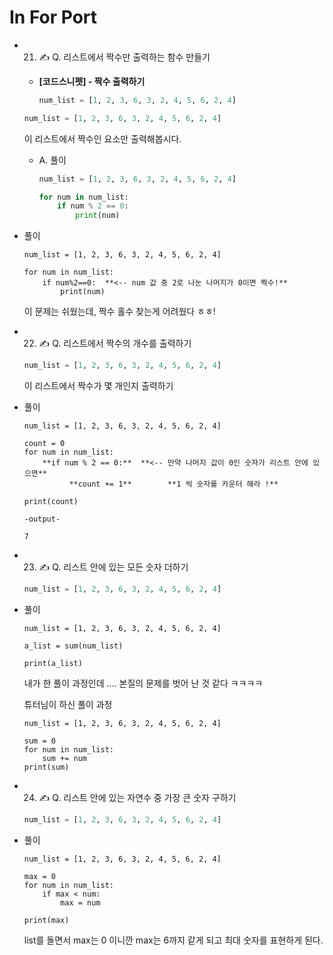 # In For Port

- 21) ✍️ Q. 리스트에서 짝수만 출력하는 함수 만들기
    - **[코드스니펫] - 짝수 출력하기**

        ```python
        num_list = [1, 2, 3, 6, 3, 2, 4, 5, 6, 2, 4]
        ```

    ```python
    num_list = [1, 2, 3, 6, 3, 2, 4, 5, 6, 2, 4]
    ```

    이 리스트에서 짝수인 요소만 출력해봅시다.

    - A. 풀이

        ```python
        num_list = [1, 2, 3, 6, 3, 2, 4, 5, 6, 2, 4]

        for num in num_list:
            if num % 2 == 0:
                print(num)
        ```

- 풀이

    ```
    num_list = [1, 2, 3, 6, 3, 2, 4, 5, 6, 2, 4]

    for num in num_list:
        if num%2==0:  **<-- num 값 중 2로 나눈 나머지가 0이면 짝수!**
            print(num)
    ```

    이 문제는 쉬웠는데, 짝수 홀수 찾는게 어려웠다 ㅎㅎ!

- 22) ✍️ Q. 리스트에서 짝수의 개수를 출력하기

    ```python
    num_list = [1, 2, 3, 6, 3, 2, 4, 5, 6, 2, 4]
    ```

    이 리스트에서 짝수가 몇 개인지 출력하기

- 풀이

    ```
    num_list = [1, 2, 3, 6, 3, 2, 4, 5, 6, 2, 4]

    count = 0
    for num in num_list:
        **if num % 2 == 0:**  **<-- 만약 나머지 값이 0인 숫자가 리스트 안에 있으면**
    	      **count += 1**        **1 씩 숫자를 카운터 해라 !**  

    print(count)

    -output-

    7
    ```

- 23) ✍️ Q. 리스트 안에 있는 모든 숫자 더하기

    ```python
    num_list = [1, 2, 3, 6, 3, 2, 4, 5, 6, 2, 4]
    ```

- 풀이

    ```
    num_list = [1, 2, 3, 6, 3, 2, 4, 5, 6, 2, 4]

    a_list = sum(num_list)

    print(a_list)
    ```

    내가 한 풀이 과정인데 .... 본질의 문제를 벗어 난 것 같다 ㅋㅋㅋㅋ

    튜터님이 하신 풀이 과정

    ```
    num_list = [1, 2, 3, 6, 3, 2, 4, 5, 6, 2, 4]

    sum = 0
    for num in num_list:
        sum += num
    print(sum)

    ```

- 24) ✍️ Q. 리스트 안에 있는 자연수 중 가장 큰 숫자 구하기

    ```python
    num_list = [1, 2, 3, 6, 3, 2, 4, 5, 6, 2, 4]
    ```

- 풀이

    ```
    num_list = [1, 2, 3, 6, 3, 2, 4, 5, 6, 2, 4]

    max = 0
    for num in num_list:
        if max < num:
            max = num

    print(max)
    ```

    list를 돌면서 max는 0 이니깐 max는 6까지 같게 되고 최대 숫자를 표현하게 된다.